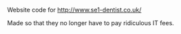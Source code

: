 Website code for http://www.se1-dentist.co.uk/ 

Made so that they no longer have to pay ridiculous IT fees. 